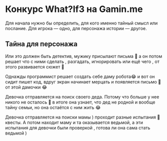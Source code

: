 ﻿---
tags:
  - gamejam
  - gamin.me
  - ифня
authors:
  - fering
---
# Конкурс What?If3 на Gamin.me

Для начала нужно бы определить, для кого именно тайный смысл или послание. Для игрока — одно, для персонажа истории — другое.

## Тайна для персонажа

Или это должен быть детектив, мужику присылают письма 🤔 а он потом решает что с ними сделать , разгадать, игнорировать  или ещё чего , от этого развивается сюжет 🤔

Однажды программист решает создать себе даму робота😂 и вот он сидит пишет код, вдруг экран начинает мерцать и появляется письмо 👻 от этой дамочки 😂

Девочка отправляется на поиск своего деда. Потому что больше у нее никого не осталось 🤔 в итоге она узнает, что дед не родной и вообще тайну семьи, но она остаётся с ним жить 😂

Девочка отправляется на поиски мамы ) проходит разные испытания 🤔 квесты. А потом находит маму и та оказывается ведьмой, а эти испытания для девочки были проверкой , готова ли она сама стать ведьмой )
